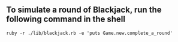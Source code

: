 ## To simulate a round of Blackjack, run the following command in the shell

`ruby -r ./lib/blackjack.rb -e 'puts Game.new.complete_a_round'`

